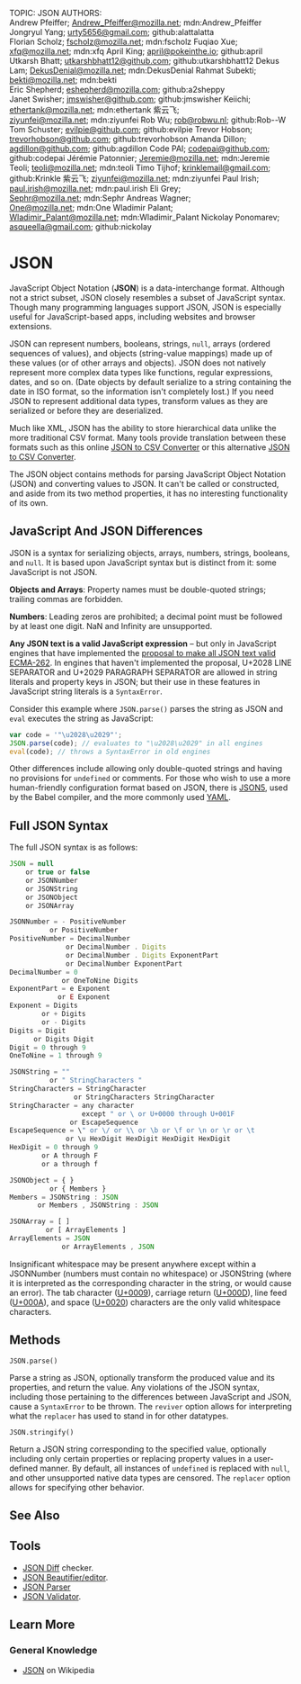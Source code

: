 TOPIC: JSON
AUTHORS: Andrew Pfeiffer; Andrew_Pfeiffer@mozilla.net; mdn:Andrew_Pfeiffer
         Jongryul Yang; urty5656@gmail.com; github:alattalatta
         Florian Scholz; fscholz@mozilla.net; mdn:fscholz
         Fuqiao Xue; xfq@mozilla.net; mdn:xfq
         April King; april@pokeinthe.io; github:april
         Utkarsh Bhatt; utkarshbhatt12@github.com; github:utkarshbhatt12
         Dekus Lam; DekusDenial@mozilla.net; mdn:DekusDenial
         Rahmat Subekti; bekti@mozilla.net; mdn:bekti
         Eric Shepherd; eshepherd@mozilla.com; github:a2sheppy
         Janet Swisher; jmswisher@github.com; github:jmswisher
         Keiichi; ethertank@mozilla.net; mdn:ethertank
         紫云飞; ziyunfei@mozilla.net; mdn:ziyunfei
         Rob Wu; rob@robwu.nl; github:Rob--W
         Tom Schuster; evilpie@github.com; github:evilpie
         Trevor Hobson; trevorhobson@github.com; github:trevorhobson
         Amanda Dillon; agdillon@github.com; github:agdillon
         Code PAI; codepai@github.com; github:codepai
         Jérémie Patonnier; Jeremie@mozilla.net; mdn:Jeremie
         Teoli; teoli@mozilla.net; mdn:teoli
         Timo Tijhof; krinklemail@gmail.com; github:Krinkle
         紫云飞; ziyunfei@mozilla.net; mdn:ziyunfei
         Paul Irish; paul.irish@mozilla.net; mdn:paul.irish
         Eli Grey; Sephr@mozilla.net; mdn:Sephr
         Andreas Wagner; One@mozilla.net; mdn:One
         Wladimir Palant; Wladimir_Palant@mozilla.net; mdn:Wladimir_Palant
         Nickolay Ponomarev; asqueella@gmail.com; github:nickolay

# JSON

JavaScript Object Notation (**JSON**) is a data-interchange format.  Although not a strict subset,
JSON closely resembles a subset of JavaScript syntax. Though many programming languages support JSON,
JSON is especially useful for JavaScript-based apps, including websites and browser extensions.

JSON can represent numbers, booleans, strings, `null`, arrays (ordered sequences of values), and
objects (string-value mappings) made up of these values (or of other arrays and objects).
JSON does not natively represent more complex data types like functions, regular expressions, dates,
and so on.  (Date objects by default serialize to a string containing the date in ISO format, so the
information isn't completely lost.) If you need JSON to represent additional data types, transform
values as they are serialized or before they are deserialized.

Much like XML, JSON has the ability to store hierarchical data unlike the more traditional CSV format.
Many tools provide translation between these formats such as this online [JSON to CSV Converter](https://json-csv.com/)
or this alternative [JSON to CSV Converter](https://jsontoexcel.com/).

The JSON object contains methods for parsing JavaScript Object Notation (JSON) and converting values
to JSON. It can't be called or constructed, and aside from its two method properties, it has no
interesting functionality of its own.

## JavaScript And JSON Differences

JSON is a syntax for serializing objects, arrays, numbers, strings, booleans, and `null`. It is based
upon JavaScript syntax but is distinct from it: some JavaScript is not JSON.

**Objects and Arrays**: Property names must be double-quoted strings; trailing commas are forbidden.

**Numbers**: Leading zeros are prohibited; a decimal point must be followed by at least one digit.
NaN and Infinity are unsupported.

**Any JSON text is a valid JavaScript expression** – but only in JavaScript engines that have
implemented the [proposal to make all JSON text valid ECMA-262](https://github.com/tc39/proposal-json-superset).
In engines that haven't implemented the proposal, U+2028 LINE SEPARATOR and U+2029 PARAGRAPH SEPARATOR
are allowed in string literals and property keys in JSON; but their use in these features in JavaScript
string literals is a `SyntaxError`.

Consider this example where `JSON.parse()` parses the string as JSON and `eval` executes the string
as JavaScript:

```javascript
var code = '"\u2028\u2029"';
JSON.parse(code); // evaluates to "\u2028\u2029" in all engines
eval(code); // throws a SyntaxError in old engines
```

Other differences include allowing only double-quoted strings and having no provisions for `undefined`
or comments. For those who wish to use a more human-friendly configuration format based on JSON,
there is [JSON5](https://json5.org/), used by the Babel compiler, and the more commonly used [YAML](https://en.wikipedia.org/wiki/YAML).

## Full JSON Syntax

The full JSON syntax is as follows:

```javascript
JSON = null
    or true or false
    or JSONNumber
    or JSONString
    or JSONObject
    or JSONArray

JSONNumber = - PositiveNumber
          or PositiveNumber
PositiveNumber = DecimalNumber
              or DecimalNumber . Digits
              or DecimalNumber . Digits ExponentPart
              or DecimalNumber ExponentPart
DecimalNumber = 0
             or OneToNine Digits
ExponentPart = e Exponent
            or E Exponent
Exponent = Digits
        or + Digits
        or - Digits
Digits = Digit
      or Digits Digit
Digit = 0 through 9
OneToNine = 1 through 9

JSONString = ""
          or " StringCharacters "
StringCharacters = StringCharacter
                or StringCharacters StringCharacter
StringCharacter = any character
                  except " or \ or U+0000 through U+001F
               or EscapeSequence
EscapeSequence = \" or \/ or \\ or \b or \f or \n or \r or \t
              or \u HexDigit HexDigit HexDigit HexDigit
HexDigit = 0 through 9
        or A through F
        or a through f

JSONObject = { }
          or { Members }
Members = JSONString : JSON
       or Members , JSONString : JSON

JSONArray = [ ]
         or [ ArrayElements ]
ArrayElements = JSON
             or ArrayElements , JSON
```

Insignificant whitespace may be present anywhere except within a JSONNumber
(numbers must contain no whitespace) or JSONString (where it is interpreted as the corresponding
character in the string, or would cause an error). The tab character ([U+0009](http://unicode-table.com/en/0009/)),
carriage return ([U+000D](http://unicode-table.com/en/000D/)), line feed
([U+000A](http://unicode-table.com/en/000A/)), and space ([U+0020](http://unicode-table.com/en/0020/))
characters are the only valid whitespace characters.

## Methods

`JSON.parse()`

Parse a string as JSON, optionally transform the produced value and its properties, and return the
value. Any violations of the JSON syntax, including those pertaining to the differences between
JavaScript and JSON, cause a `SyntaxError` to be thrown. The `reviver` option allows for interpreting
what the `replacer` has used to stand in for other datatypes.

`JSON.stringify()`

Return a JSON string corresponding to the specified value, optionally including only certain
properties or replacing property values in a user-defined manner. By default, all instances of
`undefined` is replaced with `null`, and other unsupported native data types are censored. The `replacer`
option allows for specifying other behavior.

## See Also

## Tools

- [JSON Diff](http://jsoncompare.org/) checker.
- [JSON Beautifier/editor](http://jsonbeautifier.org/).
- [JSON Parser](http://jsonparser.org/)
- [JSON Validator](https://tools.learningcontainer.com/json-validator/).

## Learn More

### General Knowledge

- [JSON](https://en.wikipedia.org/wiki/JSON) on Wikipedia
